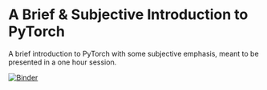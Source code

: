 # A Brief & Subjective Introduction to PyTorch
A brief introduction to PyTorch with some subjective emphasis, meant to be presented in a one hour session.



[![Binder](https://mybinder.org/badge_logo.svg)](https://mybinder.org/v2/gh/rinnert/pytorch-brief-intro/HEAD)
